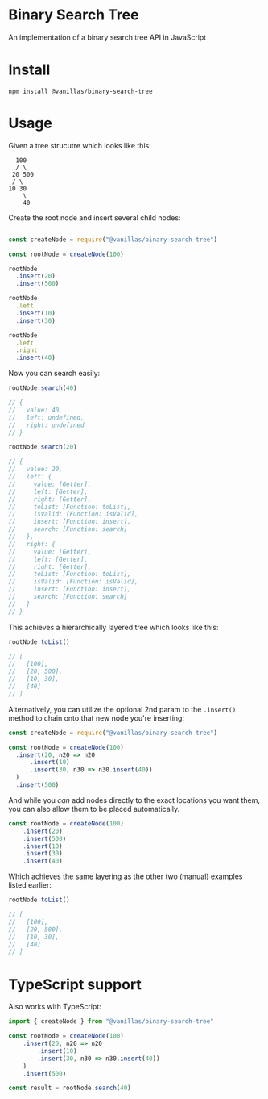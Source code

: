 # Binary Search Tree

An implementation of a binary search tree API in JavaScript

# Install

```
npm install @vanillas/binary-search-tree
```

# Usage

Given a tree strucutre which looks like this:

```
  100
  / \
 20 500
 / \
10 30
    \
    40
```

Create the root node and insert several child nodes:

```javascript

const createNode = require("@vanillas/binary-search-tree")

const rootNode = createNode(100)

rootNode
  .insert(20)
  .insert(500)

rootNode
  .left
  .insert(10)
  .insert(30)

rootNode
  .left
  .right
  .insert(40)
```

Now you can search easily:

```javascript
rootNode.search(40)

// {
//   value: 40,
//   left: undefined,
//   right: undefined
// }

rootNode.search(20)

// {
//   value: 20,
//   left: {
//     value: [Getter],
//     left: [Getter],
//     right: [Getter],
//     toList: [Function: toList],
//     isValid: [Function: isValid],
//     insert: [Function: insert],
//     search: [Function: search]
//   },
//   right: {
//     value: [Getter],
//     left: [Getter],
//     right: [Getter],
//     toList: [Function: toList],
//     isValid: [Function: isValid],
//     insert: [Function: insert],
//     search: [Function: search]
//   }
// }
```

This achieves a hierarchically layered tree which looks like this:

```javascript
rootNode.toList()

// [
//   [100],
//   [20, 500],
//   [10, 30],
//   [40]
// ]
```

Alternatively, you can utilize the optional 2nd param to the `.insert()` method to chain onto that new node you're inserting:

```javascript
const createNode = require("@vanillas/binary-search-tree")

const rootNode = createNode(100)
  .insert(20, n20 => n20
      .insert(10)
      .insert(30, n30 => n30.insert(40))
  )
  .insert(500)
```

And while you _can_ add nodes directly to the exact locations you want them, you can also allow them to be placed automatically.


```javascript
const rootNode = createNode(100)
    .insert(20)
    .insert(500)
    .insert(10)
    .insert(30)
    .insert(40)
```

Which achieves the same layering as the other two (manual) examples listed earlier:


```javascript
rootNode.toList()

// [
//   [100],
//   [20, 500],
//   [10, 30],
//   [40]
// ]
```

# TypeScript support

Also works with TypeScript:

```typescript
import { createNode } from "@vanillas/binary-search-tree"

const rootNode = createNode(100)
    .insert(20, n20 => n20
        .insert(10)
        .insert(30, n30 => n30.insert(40))
    )
    .insert(500)

const result = rootNode.search(40)
```

